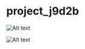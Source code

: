 # project_j9d2b
![Alt text](https://www.dropbox.com/s/8qz72f70khoypaw/Screen%20Shot%202020-09-06%20at%205.01.20%20PM.png?dl=0 "GUI")

![Alt text](https://www.dropbox.com/s/pgqpm7x81q7mxv8/Screen%20Shot%202020-09-06%20at%205.01.49%20PM.png?dl=0 "Text UI")
